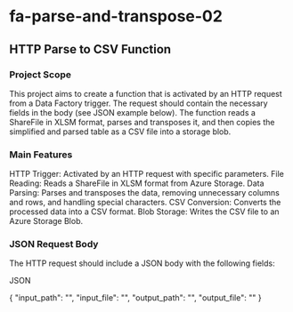 # fa-parse-and-transpose-02
## HTTP Parse to CSV Function
### Project Scope
This project aims to create a function that is activated by an HTTP request from a Data Factory trigger. The request should contain the necessary fields in the body (see JSON example below). 
The function reads a ShareFile in XLSM format, parses and transposes it, and then copies the simplified and parsed table as a CSV file into a storage blob.

### Main Features
HTTP Trigger: Activated by an HTTP request with specific parameters.
File Reading: Reads a ShareFile in XLSM format from Azure Storage.
Data Parsing: Parses and transposes the data, removing unnecessary columns and rows, and handling special characters.
CSV Conversion: Converts the processed data into a CSV format.
Blob Storage: Writes the CSV file to an Azure Storage Blob.


### JSON Request Body
The HTTP request should include a JSON body with the following fields:

JSON

{
    "input_path": "<input-share-path>",
    "input_file": "<input-file-name>",
    "output_path": "<output-share-path>",
    "output_file": "<output-file-name>"
}



